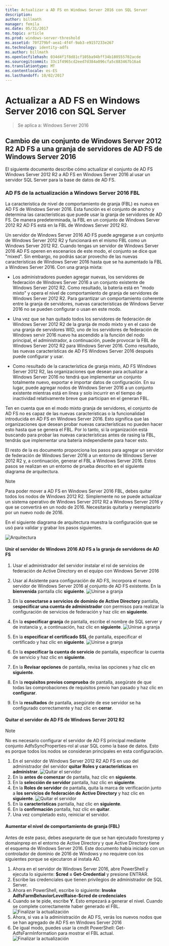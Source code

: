 ```yaml
---
title: Actualizar a AD FS en Windows Server 2016 con SQL Server
description: 
author: billmath
manager: femila
ms.date: 05/31/2017
ms.topic: article
ms.prod: windows-server-threshold
ms.assetid: 70f279bf-aea1-4f4f-9ab3-e9157233e267
ms.technology: identity-adfs
ms.author: billmath
ms.openlocfilehash: 034d4f1f8d81cf105ba94bff34b180555702acde
ms.sourcegitcommit: 33c1f4965cd2eed7d384a096cfa5c883467b16a4
ms.translationtype: MT
ms.contentlocale: es-ES
ms.lasthandoff: 10/02/2017
---
```

# <a name="upgrading-to-ad-fs-in-windows-server-2016-with-sql-server"></a>Actualizar a AD FS en Windows Server 2016 con SQL Server

>Se aplica a: Windows Server 2016


## <a name="moving-from-a-windows-server-2012-r2-ad-fs-farm-to-a-windows-server-2016-ad-fs-farm"></a>Cambio de un conjunto de Windows Server 2012 R2 AD FS a una granja de servidores de AD FS de Windows Server 2016  
El siguiente documento describe cómo actualizar el conjunto de AD FS Windows Server 2012 R2 a AD FS en Windows Server 2016 al usar un servidor SQL Server para la base de datos de AD FS.  

### <a name="upgrading-ad-fs-to-windows-server-2016-fbl"></a>AD FS de la actualización a Windows Server 2016 FBL  
La característica de nivel de comportamiento de granja (FBL) es nueva en AD FS de Windows Server 2016.   Esta función es el conjunto de ancho y determina las características que puede usar la granja de servidores de AD FS.   De manera predeterminada, la FBL en un conjunto de Windows Server 2012 R2 AD FS está en la FBL de Windows Server 2012 R2.  

Un servidor de Windows Server 2016 AD FS puede agregarse a un conjunto de Windows Server 2012 R2 y funcionará en el mismo FBL como un Windows Server 2012 R2.  Cuando tengas un servidor de Windows Server 2016 AD FS operen en escenarios de este modo, el conjunto se dice que "mixed".  Sin embargo, no podrás sacar provecho de las nuevas características de Windows Server 2016 hasta que se ha aumentado la FBL a Windows Server 2016.  Con una granja mixta:  

-   Los administradores pueden agregar nuevas, los servidores de federación de Windows Server 2016 a un conjunto existente de Windows Server 2012 R2.  Como resultado, la batería está en "modo mixto" y opera el nivel de comportamiento de granja de servidores de Windows Server 2012 R2.  Para garantizar un comportamiento coherente entre la granja de servidores, nuevas características de Windows Server 2016 no se pueden configurar o usan en este modo.  

-   Una vez que se han quitado todos los servidores de federación de Windows Server 2012 R2 de la granja de modo mixto y en el caso de una granja de servidores WID, uno de los servidores de federación de Windows servir 2016 nuevo ha ascendido a la función del nodo principal, el administrador, a continuación, puede provocar la FBL de Windows Server 2012 R2 para Windows Server 2016.  Como resultado, las nuevas características de AD FS Windows Server 2016 después puede configurar y usar.  

-   Como resultado de la característica de granja mixto, AD FS Windows Server 2012 R2, las organizaciones que desean para actualizar a Windows Server 2016 no tendrá que implementar un conjunto totalmente nuevo, exportar e importar datos de configuración.  En su lugar, puede agregar nodos de Windows Server 2016 a un conjunto existente mientras está en línea y solo incurrir en el tiempo de inactividad relativamente breve que participan en el generan FBL.  

Ten en cuenta que en el modo mixto granja de servidores, el conjunto de AD FS no es capaz de las nuevas características o la funcionalidad introducida en AD FS en Windows Server 2016.  Esto significa que las organizaciones que desean probar nuevas características no pueden hacer esto hasta que se genera el FBL.  Por lo tanto, si la organización está buscando para probar las nuevas características antes de rasing la FBL, tendrás que implementar una batería independiente para hacer esto.  

El resto de la es documento proporciona los pasos para agregar un servidor de federación de Windows Server 2016 a un entorno de Windows Server 2012 R2 y, a continuación, generar el FBL a Windows Server 2016.  Estos pasos se realizan en un entorno de prueba descrito en el siguiente diagrama de arquitectura.  

> [!NOTE]  
> Para poder mover a AD FS en Windows Server 2016 FBL, debes quitar todos los nodos de Windows 2012 R2.  Simplemente no se puede actualizar un sistema operativo de Windows Server 2012 R2 a Windows Server 2016 y que se convertirá en un nodo de 2016.  Necesitarás quitarla y reemplazarlo por un nuevo nodo de 2016.  

En el siguiente diagrama de arquitectura muestra la configuración que se usó para validar y grabar los pasos siguientes.

![Arquitectura](media/Upgrading-to-AD-FS-in-Windows-Server-2016-SQL/arch.png) 


#### <a name="join-the-windows-2016-ad-fs-server-to-the-ad-fs-farm"></a>Unir el servidor de Windows 2016 AD FS a la granja de servidores de AD FS

1.  Usar el administrador del servidor instalar el rol de servicios de federación de Active Directory en el equipo con Windows Server 2016  

2.  Usar al Asistente para configuración de AD FS, incorpora el nuevo servidor de Windows Server 2016 al conjunto de AD FS existente.  En la **bienvenida** pantalla clic **siguiente**.
 ![Unirse a granja](media/Upgrading-to-AD-FS-in-Windows-Server-2016-SQL/configure1.png)  
3.  En la **conectarse a servicios de dominio de Active Directory** pantalla, s**especificar una cuenta de administrador** con permisos para realizar la configuración de servicios de federación y haz clic en **siguiente**.
4.  En la **especificar granja** de pantalla, escribe el nombre de SQL server y de instancia y, a continuación, haz clic en **siguiente**.
![Unirse a granja](media/Upgrading-to-AD-FS-in-Windows-Server-2016-SQL/configure3.png)
5.  En la **especificar el certificado SSL** de pantalla, especificar el certificado y haz clic en **siguiente**.
![Unirse a granja](media/Upgrading-to-AD-FS-in-Windows-Server-2016-SQL/configure4.png)
6.  En la **especificar la cuenta de servicio** de pantalla, especificar la cuenta de servicio y haz clic en **siguiente**. 
7.  En la **Revisar opciones** de pantalla, revisa las opciones y haz clic en **siguiente**. 
8.  En la **requisitos previos comprueba** de pantalla, asegúrate de que todas las comprobaciones de requisitos previo han pasado y haz clic en **configurar**.
9.  En la **resultados** de pantalla, asegúrate de ese servidor se ha configurado correctamente y haz clic en **cerrar**.
 
   
#### <a name="remove-the-windows-server-2012-r2-ad-fs-server"></a>Quitar el servidor de AD FS de Windows Server 2012 R2

>[!NOTE]
>No es necesario configurar el servidor de AD FS principal mediante conjunto AdfsSyncProperties-rol al usar SQL como la base de datos.  Esto es porque todos los nodos se consideran principales en esta configuración.

1.  En el servidor de Windows Server 2012 R2 AD FS en uso del administrador del servidor **quitar Roles y características** en **administrar**. 
![Quitar el servidor](media/Upgrading-to-AD-FS-in-Windows-Server-2016-SQL/remove1.png)
2.  En la **antes de comenzar** de pantalla, haz clic en **siguiente**.
3.  En la **selección de servidor** pantalla, haz clic en **siguiente**.
4.  En la **Roles de servidor** de pantalla, quita la marca de verificación junto a **los servicios de federación de Active Directory** y haz clic en **siguiente**.
![Quitar el servidor](media/Upgrading-to-AD-FS-in-Windows-Server-2016-SQL/remove2.png)
5.  En la **características** pantalla, haz clic en **siguiente**.
6.  En la **confirmación** pantalla, haz clic en **quitar**.
7.  Una vez completado esto, reiniciar el servidor.
     
#### <a name="raise-the-farm-behavior-level-fbl"></a>Aumentar el nivel de comportamiento de granja (FBL)
Antes de este paso, debes asegurarte de que se han ejecutado forestprep y domainprep en el entorno de Active Directory y que Active Directory tiene el esquema de Windows Server 2016.  Este documento había iniciado con un controlador de dominio de 2016 de Windows y no requiere con los siguientes porque se ejecutaron al instala AD.

1. Ahora en el servidor de Windows Server 2016, abre PowerShell y ejecuta lo siguiente: **$cred = Get-Credential** y presione ENTRAR.
2. Escribe las credenciales que tienen privilegios de administrador de SQL Server.
3. Ahora en PowerShell, escribe lo siguiente: **Invoke AdfsFarmBehaviorLevelRaise-$cred de credenciales**
2. Cuando se te pide, escribe **Y**. Esto empezará a generar el nivel.  Cuando se complete correctamente haber generado el FBL.  
![Finalizar la actualización](media/Upgrading-to-AD-FS-in-Windows-Server-2016-SQL/finish1.png)
3. Ahora, si vas a la administración de AD FS, verás los nuevos nodos que se han agregado de AD FS en Windows Server 2016  
4. De igual modo, puedes usar la cmdlt PowerShell: Get-AdfsFarmInformation para mostrar el FBL actual.  
![Finalizar la actualización](media/Upgrading-to-AD-FS-in-Windows-Server-2016-SQL/finish2.png)
